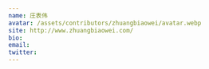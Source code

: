 ```yaml
---
name: 庄表伟
avatar: /assets/contributors/zhuangbiaowei/avatar.webp
site: http://www.zhuangbiaowei.com/
bio:
email:
twitter:
---
```


